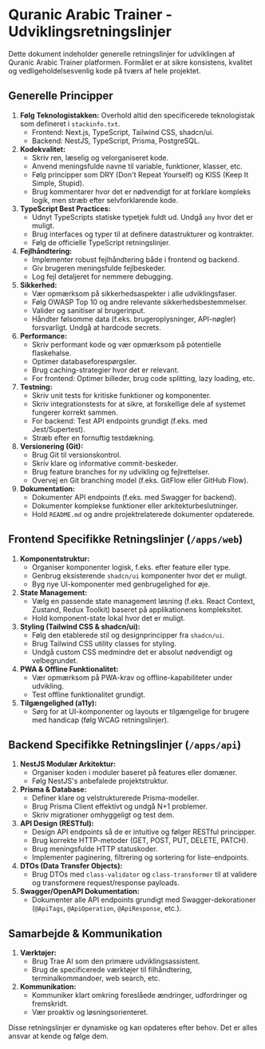 # Quranic Arabic Trainer - Udviklingsretningslinjer

Dette dokument indeholder generelle retningslinjer for udviklingen af Quranic Arabic Trainer platformen. Formålet er at sikre konsistens, kvalitet og vedligeholdelsesvenlig kode på tværs af hele projektet.

## Generelle Principper

1.  **Følg Teknologistakken:** Overhold altid den specificerede teknologistak som defineret i `stackinfo.txt`.
    *   Frontend: Next.js, TypeScript, Tailwind CSS, shadcn/ui.
    *   Backend: NestJS, TypeScript, Prisma, PostgreSQL.
2.  **Kodekvalitet:**
    *   Skriv ren, læselig og velorganiseret kode.
    *   Anvend meningsfulde navne til variable, funktioner, klasser, etc.
    *   Følg principper som DRY (Don't Repeat Yourself) og KISS (Keep It Simple, Stupid).
    *   Brug kommentarer hvor det er nødvendigt for at forklare kompleks logik, men stræb efter selvforklarende kode.
3.  **TypeScript Best Practices:**
    *   Udnyt TypeScripts statiske typetjek fuldt ud. Undgå `any` hvor det er muligt.
    *   Brug interfaces og typer til at definere datastrukturer og kontrakter.
    *   Følg de officielle TypeScript retningslinjer.
4.  **Fejlhåndtering:**
    *   Implementer robust fejlhåndtering både i frontend og backend.
    *   Giv brugeren meningsfulde fejlbeskeder.
    *   Log fejl detaljeret for nemmere debugging.
5.  **Sikkerhed:**
    *   Vær opmærksom på sikkerhedsaspekter i alle udviklingsfaser.
    *   Følg OWASP Top 10 og andre relevante sikkerhedsbestemmelser.
    *   Valider og sanitiser al brugerinput.
    *   Håndter følsomme data (f.eks. brugeroplysninger, API-nøgler) forsvarligt. Undgå at hardcode secrets.
6.  **Performance:**
    *   Skriv performant kode og vær opmærksom på potentielle flaskehalse.
    *   Optimer databaseforespørgsler.
    *   Brug caching-strategier hvor det er relevant.
    *   For frontend: Optimer billeder, brug code splitting, lazy loading, etc.
7.  **Testning:**
    *   Skriv unit tests for kritiske funktioner og komponenter.
    *   Skriv integrationstests for at sikre, at forskellige dele af systemet fungerer korrekt sammen.
    *   For backend: Test API endpoints grundigt (f.eks. med Jest/Supertest).
    *   Stræb efter en fornuftig testdækning.
8.  **Versionering (Git):**
    *   Brug Git til versionskontrol.
    *   Skriv klare og informative commit-beskeder.
    *   Brug feature branches for ny udvikling og fejlrettelser.
    *   Overvej en Git branching model (f.eks. GitFlow eller GitHub Flow).
9.  **Dokumentation:**
    *   Dokumenter API endpoints (f.eks. med Swagger for backend).
    *   Dokumenter komplekse funktioner eller arkitekturbeslutninger.
    *   Hold `README.md` og andre projektrelaterede dokumenter opdaterede.

## Frontend Specifikke Retningslinjer (`/apps/web`)

1.  **Komponentstruktur:**
    *   Organiser komponenter logisk, f.eks. efter feature eller type.
    *   Genbrug eksisterende `shadcn/ui` komponenter hvor det er muligt.
    *   Byg nye UI-komponenter med genbrugelighed for øje.
2.  **State Management:**
    *   Vælg en passende state management løsning (f.eks. React Context, Zustand, Redux Toolkit) baseret på applikationens kompleksitet.
    *   Hold komponent-state lokal hvor det er muligt.
3.  **Styling (Tailwind CSS & shadcn/ui):**
    *   Følg den etablerede stil og designprincipper fra `shadcn/ui`.
    *   Brug Tailwind CSS utility classes for styling.
    *   Undgå custom CSS medmindre det er absolut nødvendigt og velbegrundet.
4.  **PWA & Offline Funktionalitet:**
    *   Vær opmærksom på PWA-krav og offline-kapabiliteter under udvikling.
    *   Test offline funktionalitet grundigt.
5.  **Tilgængelighed (a11y):**
    *   Sørg for at UI-komponenter og layouts er tilgængelige for brugere med handicap (følg WCAG retningslinjer).

## Backend Specifikke Retningslinjer (`/apps/api`)

1.  **NestJS Modulær Arkitektur:**
    *   Organiser koden i moduler baseret på features eller domæner.
    *   Følg NestJS's anbefalede projektstruktur.
2.  **Prisma & Database:**
    *   Definer klare og velstrukturerede Prisma-modeller.
    *   Brug Prisma Client effektivt og undgå N+1 problemer.
    *   Skriv migrationer omhyggeligt og test dem.
3.  **API Design (RESTful):**
    *   Design API endpoints så de er intuitive og følger RESTful principper.
    *   Brug korrekte HTTP-metoder (GET, POST, PUT, DELETE, PATCH).
    *   Brug meningsfulde HTTP statuskoder.
    *   Implementer paginering, filtrering og sortering for liste-endpoints.
4.  **DTOs (Data Transfer Objects):**
    *   Brug DTOs med `class-validator` og `class-transformer` til at validere og transformere request/response payloads.
5.  **Swagger/OpenAPI Dokumentation:**
    *   Dokumenter alle API endpoints grundigt med Swagger-dekorationer (`@ApiTags`, `@ApiOperation`, `@ApiResponse`, etc.).

## Samarbejde & Kommunikation

1.  **Værktøjer:**
    *   Brug Trae AI som den primære udviklingsassistent.
    *   Brug de specificerede værktøjer til filhåndtering, terminalkommandoer, web search, etc.
2.  **Kommunikation:**
    *   Kommuniker klart omkring foreslåede ændringer, udfordringer og fremskridt.
    *   Vær proaktiv og løsningsorienteret.

Disse retningslinjer er dynamiske og kan opdateres efter behov. Det er alles ansvar at kende og følge dem.